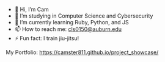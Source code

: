 - 👋 Hi, I’m Cam
- 👀 I’m studying in Computer Science and Cybersecurity
- 🌱 I’m currently learning Ruby, Python, and JS
- 📫 How to reach me: cls0150@auburn.edu
- ⚡ Fun fact: I train jiu-jitsu!


My Portfolio: https://camster811.github.io/project_showcase/
